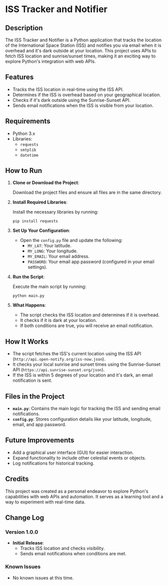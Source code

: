 # ISS Tracker and Notifier

## Description

The ISS Tracker and Notifier is a Python application that tracks the location of the International Space Station (ISS) and notifies you via email when it is overhead and it's dark outside at your location. This project uses APIs to fetch ISS location and sunrise/sunset times, making it an exciting way to explore Python's integration with web APIs.

## Features

- Tracks the ISS location in real-time using the ISS API.
- Determines if the ISS is overhead based on your geographical location.
- Checks if it's dark outside using the Sunrise-Sunset API.
- Sends email notifications when the ISS is visible from your location.

## Requirements

- Python 3.x
- Libraries:
  - `requests`
  - `smtplib`
  - `datetime`

## How to Run

1. **Clone or Download the Project**:

   Download the project files and ensure all files are in the same directory.

2. **Install Required Libraries**:

   Install the necessary libraries by running:
   ```
   pip install requests
   ```

3. **Set Up Your Configuration**:

   - Open the `config.py` file and update the following:
     - `MY_LAT`: Your latitude.
     - `MY_LONG`: Your longitude.
     - `MY_EMAIL`: Your email address.
     - `PASSWORD`: Your email app password (configured in your email settings).

4. **Run the Script**:

   Execute the main script by running:
   ```
   python main.py
   ```

5. **What Happens**:

   - The script checks the ISS location and determines if it is overhead.
   - It checks if it is dark at your location.
   - If both conditions are true, you will receive an email notification.

## How It Works

- The script fetches the ISS's current location using the ISS API (`http://api.open-notify.org/iss-now.json`).
- It checks your local sunrise and sunset times using the Sunrise-Sunset API (`https://api.sunrise-sunset.org/json`).
- If the ISS is within 5 degrees of your location and it's dark, an email notification is sent.

## Files in the Project

- **`main.py`**: Contains the main logic for tracking the ISS and sending email notifications.
- **`config.py`**: Stores configuration details like your latitude, longitude, email, and app password.

## Future Improvements

- Add a graphical user interface (GUI) for easier interaction.
- Expand functionality to include other celestial events or objects.
- Log notifications for historical tracking.

## Credits

This project was created as a personal endeavor to explore Python's capabilities with web APIs and automation. It serves as a learning tool and a way to experiment with real-time data.

## Change Log

### Version 1.0.0

- **Initial Release**:
  - Tracks ISS location and checks visibility.
  - Sends email notifications when conditions are met.

### Known Issues

- No known issues at this time.

